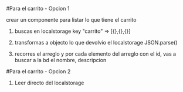 #Para el carrito - Opcion 1

crear un componente para listar lo que tiene el carrito

1) buscas en localstorage key "carrito" => [{},{},{}]

2) transformas a objecto lo que devolvio el localstorage JSON.parse()

3) recorres el arreglo y por cada elemento del arreglo con el id, vas a buscar a la bd el nombre, descripcion


#Para el carrito - Opcion 2

1) Leer directo del localstorage
